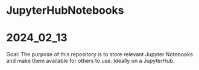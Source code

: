 # JupyterHubNotebooks
# 2024_02_13

Goal: The purpose of this repository is to store relevant Jupyter Notebooks and make them available for others to use. Ideally on a JupyterHub.

